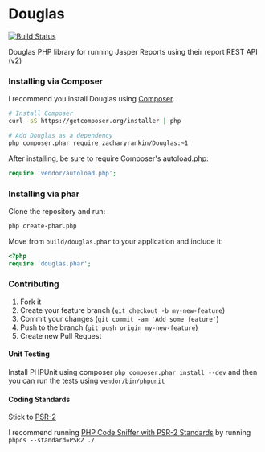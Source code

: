Douglas
=======

[![Build Status](https://travis-ci.org/zacharyrankin/Douglas.png?branch=master)](https://travis-ci.org/zacharyrankin/Douglas)

Douglas PHP library for running Jasper Reports using their report REST API (v2)

### Installing via Composer

I recommend you install Douglas using [Composer](http://getcomposer.org).

```bash
# Install Composer
curl -sS https://getcomposer.org/installer | php

# Add Douglas as a dependency
php composer.phar require zacharyrankin/Douglas:~1
```

After installing, be sure to require Composer's autoload.php:

```php
require 'vendor/autoload.php';
```

### Installing via phar

Clone the repository and run:

```bash
php create-phar.php
```

Move from `build/douglas.phar` to your application and include it:

```php
<?php
require 'douglas.phar';
```

### Contributing

1. Fork it
2. Create your feature branch (`git checkout -b my-new-feature`)
3. Commit your changes (`git commit -am 'Add some feature'`)
4. Push to the branch (`git push origin my-new-feature`)
5. Create new Pull Request

#### Unit Testing

Install PHPUnit using composer `php composer.phar install --dev` and then you can run the tests using `vendor/bin/phpunit`

#### Coding Standards

Stick to [PSR-2](https://github.com/php-fig/fig-standards/blob/master/accepted/PSR-2-coding-style-guide.md)

I recommend running [PHP Code Sniffer with PSR-2 Standards](https://github.com/klaussilveira/phpcs-psr) by running `phpcs --standard=PSR2 ./`

